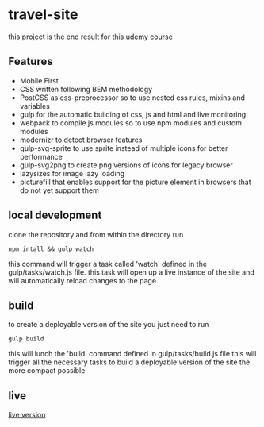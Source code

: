 # travel-site

this project is the end result for [this udemy course](https://www.udemy.com/git-a-web-developer-job-mastering-the-modern-workflow/learn/v4/overview) 


## Features

- Mobile First 
- CSS written following BEM methodology
- PostCSS as css-preprocessor so to use nested css rules, mixins and variables
- gulp for the automatic building of css, js and html and live monitoring
- webpack to compile js modules so to use npm modules and custom modules
- modernizr to detect browser features
- gulp-svg-sprite to use sprite instead of multiple icons for better performance
- gulp-svg2png to create png versions of icons for legacy browser
- lazysizes for image lazy loading 
- picturefill that enables support for the picture element in browsers that do not yet support them


## local development

clone the repository and from within the directory run

``` npm intall && gulp watch ```

this command will trigger a task called 'watch' defined in the gulp/tasks/watch.js file.
this task will open up a live instance of the site and will automatically reload changes to the page

## build

to create a deployable version of the site you just need to run

``` gulp build ```

this will lunch the 'build' command defined in gulp/tasks/build.js file 
this will trigger all the necessary tasks to build a deployable version of the site
the more compact possible

## live 

[live version](https://dodo-robot.github.io/travel-site/)



 
